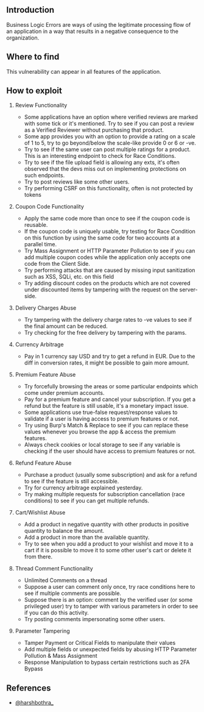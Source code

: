 
## Introduction

[](https://github.com/daffainfo/AllAboutBugBounty/blob/master/Misc/Business%20Logic%20Errors.md#introduction)

Business Logic Errors are ways of using the legitimate processing flow of an application in a way that results in a negative consequence to the organization.

## Where to find

[](https://github.com/daffainfo/AllAboutBugBounty/blob/master/Misc/Business%20Logic%20Errors.md#where-to-find)

This vulnerability can appear in all features of the application.

## How to exploit

[](https://github.com/daffainfo/AllAboutBugBounty/blob/master/Misc/Business%20Logic%20Errors.md#how-to-exploit)

1. Review Functionality
    
    - Some applications have an option where verified reviews are marked with some tick or it's mentioned. Try to see if you can post a review as a Verified Reviewer without purchasing that product.
    - Some app provides you with an option to provide a rating on a scale of 1 to 5, try to go beyond/below the scale-like provide 0 or 6 or -ve.
    - Try to see if the same user can post multiple ratings for a product. This is an interesting endpoint to check for Race Conditions.
    - Try to see if the file upload field is allowing any exts, it's often observed that the devs miss out on implementing protections on such endpoints.
    - Try to post reviews like some other users.
    - Try performing CSRF on this functionality, often is not protected by tokens
2. Coupon Code Functionality
    
    - Apply the same code more than once to see if the coupon code is reusable.
    - If the coupon code is uniquely usable, try testing for Race Condition on this function by using the same code for two accounts at a parallel time.
    - Try Mass Assignment or HTTP Parameter Pollution to see if you can add multiple coupon codes while the application only accepts one code from the Client Side.
    - Try performing attacks that are caused by missing input sanitization such as XSS, SQLi, etc. on this field
    - Try adding discount codes on the products which are not covered under discounted items by tampering with the request on the server-side.
3. Delivery Charges Abuse
    
    - Try tampering with the delivery charge rates to -ve values to see if the final amount can be reduced.
    - Try checking for the free delivery by tampering with the params.
4. Currency Arbitrage
    
    - Pay in 1 currency say USD and try to get a refund in EUR. Due to the diff in conversion rates, it might be possible to gain more amount.
5. Premium Feature Abuse
    
    - Try forcefully browsing the areas or some particular endpoints which come under premium accounts.
    - Pay for a premium feature and cancel your subscription. If you get a refund but the feature is still usable, it's a monetary impact issue.
    - Some applications use true-false request/response values to validate if a user is having access to premium features or not.
    - Try using Burp's Match & Replace to see if you can replace these values whenever you browse the app & access the premium features.
    - Always check cookies or local storage to see if any variable is checking if the user should have access to premium features or not.
6. Refund Feature Abuse
    
    - Purchase a product (usually some subscription) and ask for a refund to see if the feature is still accessible.
    - Try for currency arbitrage explained yesterday.
    - Try making multiple requests for subscription cancellation (race conditions) to see if you can get multiple refunds.
7. Cart/Wishlist Abuse
    
    - Add a product in negative quantity with other products in positive quantity to balance the amount.
    - Add a product in more than the available quantity.
    - Try to see when you add a product to your wishlist and move it to a cart if it is possible to move it to some other user's cart or delete it from there.
8. Thread Comment Functionality
    
    - Unlimited Comments on a thread
    - Suppose a user can comment only once, try race conditions here to see if multiple comments are possible.
    - Suppose there is an option: comment by the verified user (or some privileged user) try to tamper with various parameters in order to see if you can do this activity.
    - Try posting comments impersonating some other users.
9. Parameter Tampering
    
    - Tamper Payment or Critical Fields to manipulate their values
    - Add multiple fields or unexpected fields by abusing HTTP Parameter Pollution & Mass Assignment
    - Response Manipulation to bypass certain restrictions such as 2FA Bypass

## References

[](https://github.com/daffainfo/AllAboutBugBounty/blob/master/Misc/Business%20Logic%20Errors.md#references)

- [@harshbothra_](https://twitter.com/harshbothra_)

